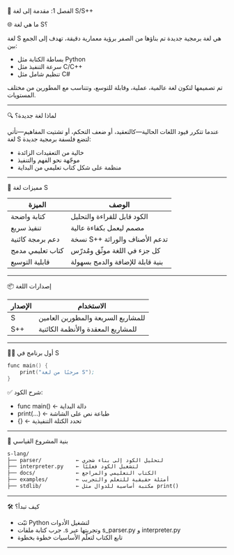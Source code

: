 

📘 الفصل 1: مقدمة إلى لغة S/S++

🌐 ما هي لغة S؟

لغة S هي لغة برمجية جديدة تم بناؤها من الصفر برؤية معمارية دقيقة، تهدف إلى الجمع بين:

- بساطة الكتابة مثل Python  
- سرعة التنفيذ مثل C/C++  
- تنظيم شامل مثل C#  

تم تصميمها لتكون لغة عالمية، عملية، وقابلة للتوسع، وتتناسب مع المطورين من مختلف المستويات.

---

🔍 لماذا لغة جديدة؟

عندما تتكرر قيود اللغات الحالية—كالتعقيد، أو ضعف التحكم، أو تشتيت المفاهيم—تأتي لغة S لتضع فلسفة برمجية جديدة:

- خالية من التعقيدات الزائدة
- موجّهة نحو الفهم والتنفيذ
- منظمة على شكل كتاب تعليمي من البداية

---

🎯 مميزات لغة S

| الميزة            | الوصف                            |
|--------------------|----------------------------------|
| كتابة واضحة         | الكود قابل للقراءة والتحليل       |
| تنفيذ سريع          | مصمم ليعمل بكفاءة عالية           |
| دعم برمجة كائنية    | نسخة S++ تدعم الأصناف والوراثة     |
| كتاب تعليمي مدمج    | كل جزء في اللغة موثّق ومُدرّس       |
| قابلية التوسيع      | بنية قابلة للإضافة والدمج بسهولة   |

---

📦 إصدارات اللغة

| الإصدار | الاستخدام                         |
|---------|------------------------------------|
| S       | للمشاريع السريعة والمطورين العامين |
| S++     | للمشاريع المعقدة والأنظمة الكائنية |

---

👨‍💻 أول برنامج في S

```s
func main() {
    print("مرحبًا من لغة S");
}
```

✅ شرح الكود:
- func main() ← دالة البداية
- print(...) ← طباعة نص على الشاشة
- {} ← تحدد الكتلة التنفيذية

---

📁 بنية المشروع القياسي

```txt
s-lang/
├── parser/           ← لتحليل الكود إلى بناء شجري
├── interpreter.py    ← لتشغيل الكود فعليًا
├── docs/             ← الكتاب التعليمي والمراجع
├── examples/         ← أمثلة حقيقية للتعلم والتجريب
├── stdlib/           ← مكتبة أساسية للدوال مثل print()
```

---

🛠️ كيف تبدأ؟

- ثبّت Python لتشغيل الأدوات
- جرب كتابة ملفات .s وتجربتها عبر s_parser.py و interpreter.py
- تابع الكتاب لتعلّم الأساسيات خطوة بخطوة

---
